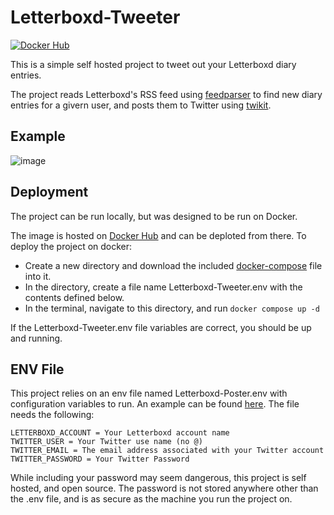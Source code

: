 # Letterboxd-Tweeter
[![Docker Hub](https://img.shields.io/static/v1.svg?color=086dd7&labelColor=555555&logoColor=ffffff&label=&message=docker%20hub&logo=Docker)](https://hub.docker.com/repository/docker/finiteui/letterboxd-tweeter)

This is a simple self hosted project to tweet out your Letterboxd diary entries.

The project reads Letterboxd's RSS feed using [feedparser](https://github.com/kurtmckee/feedparser) to find new diary entries for a givern user, and posts them to Twitter using [twikit](https://github.com/d60/twikit).

## Example
![image](https://github.com/user-attachments/assets/8c8263f7-3352-486c-b68d-0d8fe61ede1f)

## Deployment
The project can be run locally, but was designed to be run on Docker.

The image is hosted on [Docker Hub](https://hub.docker.com/repository/docker/finiteui/letterboxd-tweeter) and can be deploted from there.
To deploy the project on docker:
- Create a new directory and download the included [docker-compose](Source/docker-compose.yml) file into it.
- In the directory, create a file name Letterboxd-Tweeter.env with the contents defined below.
- In the terminal, navigate to this directory, and run ```docker compose up -d```

If the Letterboxd-Tweeter.env file variables are correct, you should be up and running.

## ENV File
This project relies on an env file named Letterboxd-Poster.env with configuration variables to run. An example can be found [here](Source/Letterboxd-Poster.env.example).
The file needs the following:
```
LETTERBOXD_ACCOUNT = Your Letterboxd account name
TWITTER_USER = Your Twitter use name (no @)
TWITTER_EMAIL = The email address associated with your Twitter account
TWITTER_PASSWORD = Your Twitter Password
```

While including your password may seem dangerous, this project is self hosted, and open source. The password is not stored anywhere other than the .env file, and is as secure as the machine you run the project on.
